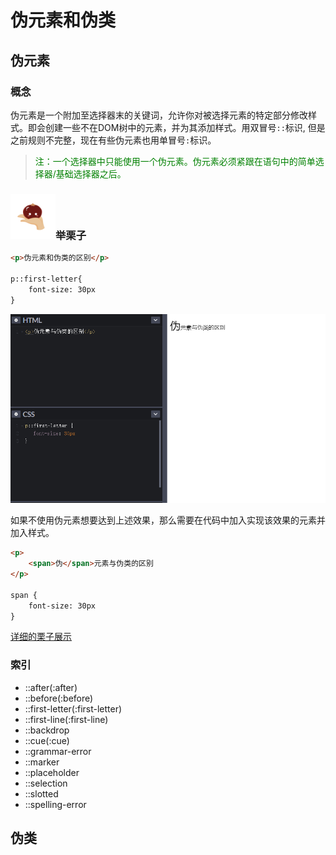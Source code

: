 
# 伪元素和伪类
## 伪元素

### 概念

伪元素是一个附加至选择器末的关键词，允许你对被选择元素的特定部分修改样式。即会创建一些不在DOM树中的元素，并为其添加样式。用双冒号`::`标识, 但是之前规则不完整，现在有些伪元素也用单冒号`:`标识。

> <font color="green"> 注：一个选择器中只能使用一个伪元素。伪元素必须紧跟在语句中的简单选择器/基础选择器之后。</font >

### <img src="https://raw.githubusercontent.com/Larassa/docs-img/main/css/eg.svg" style="zoom:20%;" />举栗子

```html
<p>伪元素和伪类的区别</p>

p::first-letter{
    font-size: 30px
}
```



<img src="https://raw.githubusercontent.com/Larassa/docs-img/main/css/eg1.png" style="zoom:100%;" />

如果不使用伪元素想要达到上述效果，那么需要在代码中加入实现该效果的元素并加入样式。

```html
<p>
    <span>伪</span>元素与伪类的区别
</p>

span {
	font-size: 30px
}
```



[详细的栗子展示](https://codepen.io/larassa/pen/PoNebbv)

### 索引

- ::after(:after)
- ::before(:before)
- ::first-letter(:first-letter)
- ::first-line(:first-line)
- ::backdrop
- ::cue(:cue)
- ::grammar-error
- ::marker
- ::placeholder
- ::selection
- ::slotted
- ::spelling-error

## 伪类

<!-- ## 动画 -->

